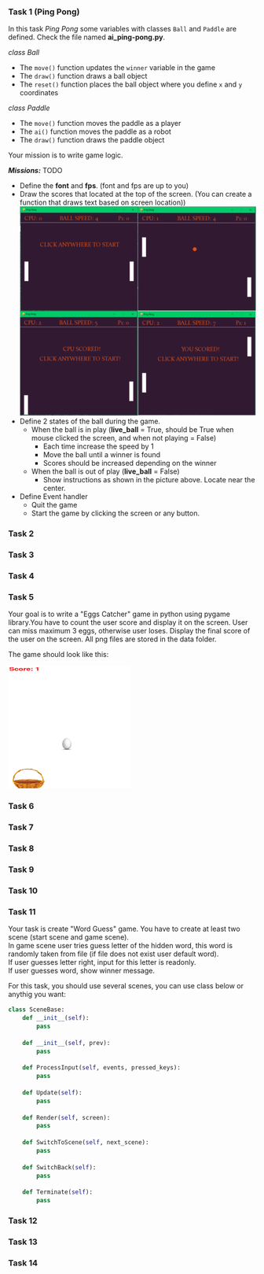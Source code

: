 ### Task 1 (Ping Pong)

In this task _Ping Pong_ some variables with classes `Ball` and `Paddle` are defined. Check the file named **ai_ping-pong.py**.

_class Ball_

- The `move()` function updates the `winner` variable in the game
- The `draw()` function draws a ball object
- The `reset()` function places the ball object where you define `x` and `y` coordinates

_class Paddle_

- The `move()` function moves the paddle as a player
- The `ai()` function moves the paddle as a robot
- The `draw()` function draws the paddle object

Your mission is to write game logic.

**_Missions:_** TODO

- Define the **font** and **fps**. (font and fps are up to you)
- Draw the scores that located at the top of the screen. (You can create a function that draws text based on screen location))
  <img src="data/screenshot_pong.png" width="500" height="auto">
- Define 2 states of the ball during the game.
  - When the ball is in play (**live_ball** = True, should be True when mouse clicked the screen, and when not playing = False)
    - Each time increase the speed by 1
    - Move the ball until a winner is found
    - Scores should be increased depending on the winner
  - When the ball is out of play (**live_ball** = False)
    - Show instructions as shown in the picture above. Locate near the center.
- Define Event handler
  - Quit the game
  - Start the game by clicking the screen or any button.

### Task 2

### Task 3

### Task 4

### Task 5

Your goal is to write a "Eggs Catcher" game in python using pygame library.You have to count the user score and display it on the screen. User can miss maximum 3 eggs, otherwise user loses. Display the final score of the user on the screen. All png files are stored in the data folder.

The game should look like this:

<img src="data/screenshot.png" width="250" height="250">

### Task 6

### Task 7

### Task 8

### Task 9

### Task 10

### Task 11

Your task is create "Word Guess" game. You have to create at least two scene (start scene and game scene).  
In game scene user tries guess letter of the hidden word, this word is randomly taken from file (if file does not exist user default word).  
If user guesses letter right, input for this letter is readonly.  
If user guesses word, show winner message.

For this task, you should use several scenes, you can use class below or anythig you want:

```python
class SceneBase:
    def __init__(self):
        pass

    def __init__(self, prev):
        pass

    def ProcessInput(self, events, pressed_keys):
        pass

    def Update(self):
        pass

    def Render(self, screen):
        pass

    def SwitchToScene(self, next_scene):
        pass

    def SwitchBack(self):
        pass

    def Terminate(self):
        pass

```

### Task 12

### Task 13

### Task 14
